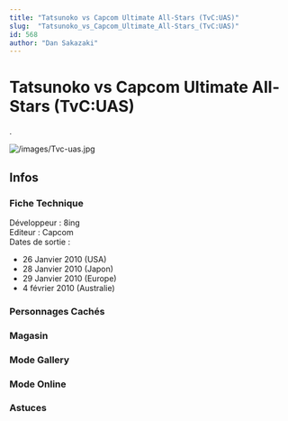 ```yaml
---
title: "Tatsunoko vs Capcom Ultimate All-Stars (TvC:UAS)"
slug:  "Tatsunoko_vs_Capcom_Ultimate_All-Stars_(TvC:UAS)"
id: 568
author: "Dan Sakazaki"
---
```


# Tatsunoko vs Capcom Ultimate All-Stars (TvC:UAS)

.

![](/images/Tvc-uas.jpg "/images/Tvc-uas.jpg")

## Infos

### Fiche Technique

Développeur : 8ing  
Editeur : Capcom  
Dates de sortie :  
- 26 Janvier 2010 (USA)  
- 28 Janvier 2010 (Japon)  
- 29 Janvier 2010 (Europe)  
- 4 février 2010 (Australie)  

### Personnages Cachés

### Magasin

### Mode Gallery

### Mode Online

### Astuces
